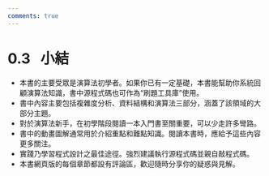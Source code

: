 ```yaml
---
comments: true
---
```


# 0.3 &nbsp; 小結

- 本書的主要受眾是演算法初學者。如果你已有一定基礎，本書能幫助你系統回顧演算法知識，書中源程式碼也可作為“刷題工具庫”使用。
- 書中內容主要包括複雜度分析、資料結構和演算法三部分，涵蓋了該領域的大部分主題。
- 對於演算法新手，在初學階段閱讀一本入門書至關重要，可以少走許多彎路。
- 書中的動畫圖解通常用於介紹重點和難點知識。閱讀本書時，應給予這些內容更多關注。
- 實踐乃學習程式設計之最佳途徑。強烈建議執行源程式碼並親自敲程式碼。
- 本書網頁版的每個章節都設有評論區，歡迎隨時分享你的疑惑與見解。
